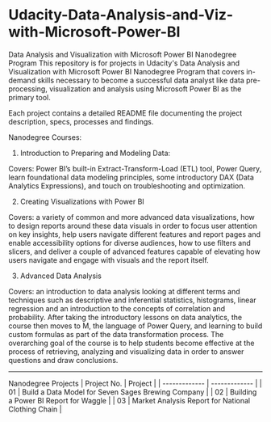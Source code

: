 # Udacity-Data-Analysis-and-Viz-with-Microsoft-Power-BI
Data Analysis and Visualization with Microsoft Power BI Nanodegree Program
This repository is for projects in Udacity's Data Analysis and Visualization with Microsoft Power BI Nanodegree Program that covers in-demand skills necessary to become a successful data analyst like data pre-processing, visualization and analysis using Microsoft Power BI as the primary tool.

Each project contains a detailed README file documenting the project description, specs, processes and findings.

Nanodegree Courses:
1. Introduction to Preparing and Modeling Data:

Covers: Power BI’s built-in Extract-Transform-Load (ETL) tool, Power Query, learn foundational data modeling principles, some introductory DAX (Data Analytics Expressions), and touch on troubleshooting and optimization.

2. Creating Visualizations with Power BI

Covers: a variety of common and more advanced data visualizations, how to design reports around these data visuals in order to focus user attention on key insights, help users navigate different features and report pages and enable accessibility options for diverse audiences, how to use filters and slicers, and deliver a couple of advanced features capable of elevating how users navigate and engage with visuals and the report itself.

3. Advanced Data Analysis

Covers: an introduction to data analysis looking at different terms and techniques such as descriptive and inferential statistics, histograms, linear regression and an introduction to the concepts of correlation and probability. After taking the introductory lessons on data analytics, the course then moves to M, the language of Power Query, and learning to build custom formulas as part of the data transformation process. The overarching goal of the course is to help students become effective at the process of retrieving, analyzing and visualizing data in order to answer questions and draw conclusions.

--------------------------------------------------------------------------

Nanodegree Projects	
| Project No.  | Project |
| ------------- | ------------- |
| 01  | Build a Data Model for Seven Sages Brewing Company  |
| 02  | Building a Power BI Report for Waggle |
| 03  | Market Analysis Report for National Clothing Chain  |

